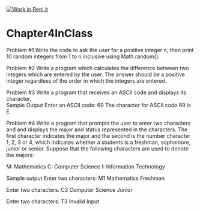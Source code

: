 [![Work in Repl.it](https://classroom.github.com/assets/work-in-replit-14baed9a392b3a25080506f3b7b6d57f295ec2978f6f33ec97e36a161684cbe9.svg)](https://classroom.github.com/online_ide?assignment_repo_id=3843558&assignment_repo_type=AssignmentRepo)
# Chapter4InClass

Problem #1
Write the code to ask the user for a positive integer n, then print 10 random integers from 1 to n inclusive using Math.random().

Problem #2
Write a program which calculates the difference between two integers which are entered by the user. The answer should be a positive integer regardless of the order in which the integers are entered.

Problem #3
Write a program that receives an ASCII code and displays its character.  
Sample Output
Enter an ASCII code: 69
The character for ASCII code 69 is E

Problem #4
Write a program that prompts the user to enter two characters and and displays the major and status represented in the characters. 
The first character indicates the major and the second is the number character 1, 2, 3 or 4, which indicates whether a students 
is a freshman, sophomore, junior or senior.  Suppose that the following characters are used to denote the majors:

M: Mathematics
C: Computer Science
I: Information Technology

Sample output
Enter two characters: M1
Mathematics Freshman

Enter two characters: C3
Computer Science Junior

Enter two characters: T3
Invalid Input
